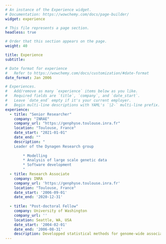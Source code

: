 ```yaml
---
# An instance of the Experience widget.
# Documentation: https://wowchemy.com/docs/page-builder/
widget: experience

# This file represents a page section.
headless: true

# Order that this section appears on the page.
weight: 40

title: Experience
subtitle:

# Date format for experience
#   Refer to https://wowchemy.com/docs/customization/#date-format
date_format: Jan 2006

# Experiences.
#   Add/remove as many `experience` items below as you like.
#   Required fields are `title`, `company`, and `date_start`.
#   Leave `date_end` empty if it's your current employer.
#   Begin multi-line descriptions with YAML's `|2-` multi-line prefix.
experience:
  - title: "Senior Researcher"
    company: "INRAE"
    company_url: "https://genphyse.toulouse.inra.fr"
    location: "Toulouse, France"
    date_start: "2021-01-01"
    date_end: ""
    description: "
    Leader of the Dynagen Research group
  
        * Modelling
        * Analysis of large scale genetic data
        * Software development
        "
  - title: Research Associate
    company: INRA
    company_url: 'https://genphyse.toulouse.inra.fr'
    location: "Toulouse, France"
    date_start: '2006-09-01'
    date_end: '2020-12-31'
        
  - title: "Post-doctoral Fellow"
    company: University of Washington
    company_url: ''
    location: Seattle, WA, USA
    date_start: '2004-02-01'
    date_end: '2006-08-31'
    description: Developped statistical methods for genome-wide association studies based on genotype imputation
---
```

